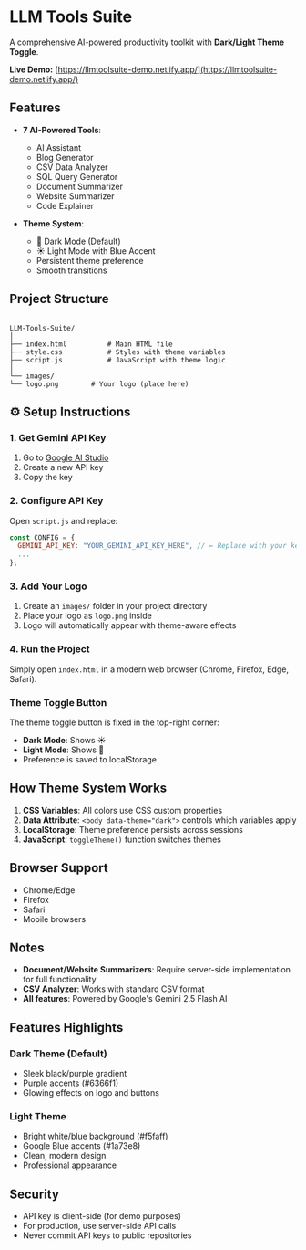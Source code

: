 # LLM Tools Suite

A comprehensive AI-powered productivity toolkit with **Dark/Light Theme Toggle**.  

**Live Demo:** [https://llmtoolsuite-demo.netlify.app/](https://llmtoolsuite-demo.netlify.app/)

## Features

- **7 AI-Powered Tools**:
  - AI Assistant
  - Blog Generator
  - CSV Data Analyzer
  - SQL Query Generator
  - Document Summarizer
  - Website Summarizer
  - Code Explainer

- **Theme System**:
  - 🌙 Dark Mode (Default)
  - ☀️ Light Mode with Blue Accent
  - Persistent theme preference
  - Smooth transitions

## Project Structure
```

LLM-Tools-Suite/
│
├── index.html          # Main HTML file
├── style.css           # Styles with theme variables
├── script.js           # JavaScript with theme logic
│
└── images/
└── logo.png        # Your logo (place here)

````

## ⚙️ Setup Instructions

### 1. Get Gemini API Key

1. Go to [Google AI Studio](https://makersuite.google.com/app/apikey)
2. Create a new API key
3. Copy the key

### 2. Configure API Key

Open `script.js` and replace:
```javascript
const CONFIG = {
  GEMINI_API_KEY: "YOUR_GEMINI_API_KEY_HERE", // ← Replace with your key
  ...
};
````

### 3. Add Your Logo

1. Create an `images/` folder in your project directory
2. Place your logo as `logo.png` inside
3. Logo will automatically appear with theme-aware effects

### 4. Run the Project

Simply open `index.html` in a modern web browser (Chrome, Firefox, Edge, Safari).

### Theme Toggle Button

The theme toggle button is fixed in the top-right corner:

* **Dark Mode**: Shows ☀️
* **Light Mode**: Shows 🌙
* Preference is saved to localStorage

## How Theme System Works

1. **CSS Variables**: All colors use CSS custom properties
2. **Data Attribute**: `<body data-theme="dark">` controls which variables apply
3. **LocalStorage**: Theme preference persists across sessions
4. **JavaScript**: `toggleTheme()` function switches themes

## Browser Support

* Chrome/Edge
* Firefox
* Safari
* Mobile browsers

## Notes

* **Document/Website Summarizers**: Require server-side implementation for full functionality
* **CSV Analyzer**: Works with standard CSV format
* **All features**: Powered by Google's Gemini 2.5 Flash AI

## Features Highlights

### Dark Theme (Default)

* Sleek black/purple gradient
* Purple accents (#6366f1)
* Glowing effects on logo and buttons

### Light Theme

* Bright white/blue background (#f5faff)
* Google Blue accents (#1a73e8)
* Clean, modern design
* Professional appearance

## Security

* API key is client-side (for demo purposes)
* For production, use server-side API calls
* Never commit API keys to public repositories
